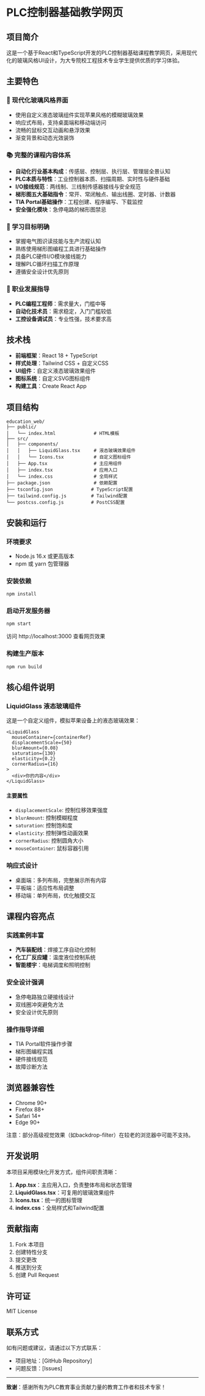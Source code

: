 # PLC控制器基础教学网页

## 项目简介

这是一个基于React和TypeScript开发的PLC控制器基础课程教学网页，采用现代化的玻璃风格UI设计，为大专院校工程技术专业学生提供优质的学习体验。

## 主要特色

### 🎨 现代化玻璃风格界面
- 使用自定义液态玻璃组件实现苹果风格的模糊玻璃效果
- 响应式布局，支持桌面端和移动端访问
- 流畅的鼠标交互动画和悬浮效果
- 渐变背景和动态光效装饰

### 📚 完整的课程内容体系
- **自动化行业基本构成**：传感层、控制层、执行层、管理层全景认知
- **PLC本质与特性**：工业控制器本质、扫描周期、实时性与硬件基础
- **I/O接线规范**：两线制、三线制传感器接线与安全规范
- **梯形图五大基础指令**：常开、常闭触点、输出线圈、定时器、计数器
- **TIA Portal基础操作**：工程创建、程序编写、下载监控
- **安全强化模块**：急停电路的梯形图禁忌

### 🎯 学习目标明确
- 掌握电气图识读技能与生产流程认知
- 熟练使用梯形图编程工具进行基础操作
- 具备PLC硬件I/O模块接线能力
- 理解PLC循环扫描工作原理
- 遵循安全设计优先原则

### 🚀 职业发展指导
- **PLC编程工程师**：需求量大，门槛中等
- **自动化技术员**：需求稳定，入门门槛较低
- **工控设备调试员**：专业性强，技术要求高

## 技术栈

- **前端框架**：React 18 + TypeScript
- **样式处理**：Tailwind CSS + 自定义CSS
- **UI组件**：自定义液态玻璃效果组件
- **图标系统**：自定义SVG图标组件
- **构建工具**：Create React App

## 项目结构

```
education_web/
├── public/
│   └── index.html              # HTML模板
├── src/
│   ├── components/
│   │   ├── LiquidGlass.tsx     # 液态玻璃效果组件
│   │   └── Icons.tsx           # 自定义图标组件
│   ├── App.tsx                 # 主应用组件
│   ├── index.tsx               # 应用入口
│   └── index.css               # 全局样式
├── package.json                # 依赖配置
├── tsconfig.json              # TypeScript配置
├── tailwind.config.js         # Tailwind配置
└── postcss.config.js          # PostCSS配置
```

## 安装和运行

### 环境要求
- Node.js 16.x 或更高版本
- npm 或 yarn 包管理器

### 安装依赖
```bash
npm install
```

### 启动开发服务器
```bash
npm start
```

访问 http://localhost:3000 查看网页效果

### 构建生产版本
```bash
npm run build
```

## 核心组件说明

### LiquidGlass 液态玻璃组件
这是一个自定义组件，模拟苹果设备上的液态玻璃效果：

```tsx
<LiquidGlass
  mouseContainer={containerRef}
  displacementScale={50}
  blurAmount={0.08}
  saturation={130}
  elasticity={0.2}
  cornerRadius={16}
>
  <div>你的内容</div>
</LiquidGlass>
```

#### 主要属性
- `displacementScale`: 控制位移效果强度
- `blurAmount`: 控制模糊程度
- `saturation`: 控制饱和度
- `elasticity`: 控制弹性动画效果
- `cornerRadius`: 控制圆角大小
- `mouseContainer`: 鼠标容器引用

### 响应式设计
- 桌面端：多列布局，完整展示所有内容
- 平板端：适应性布局调整
- 移动端：单列布局，优化触摸交互

## 课程内容亮点

### 实践案例丰富
- **汽车装配线**：焊接工序自动化控制
- **化工厂反应罐**：温度液位控制系统
- **智能楼宇**：电梯调度和照明控制

### 安全设计强调
- 急停电路独立硬接线设计
- 双线圈冲突避免方法
- 安全设计优先原则

### 操作指导详细
- TIA Portal软件操作步骤
- 梯形图编程实践
- 硬件接线规范
- 故障诊断方法

## 浏览器兼容性

- Chrome 90+
- Firefox 88+
- Safari 14+
- Edge 90+

注意：部分高级视觉效果（如backdrop-filter）在较老的浏览器中可能不支持。

## 开发说明

本项目采用模块化开发方式，组件间职责清晰：

1. **App.tsx**：主应用入口，负责整体布局和状态管理
2. **LiquidGlass.tsx**：可复用的玻璃效果组件
3. **Icons.tsx**：统一的图标管理
4. **index.css**：全局样式和Tailwind配置

## 贡献指南

1. Fork 本项目
2. 创建特性分支
3. 提交更改
4. 推送到分支
5. 创建 Pull Request

## 许可证

MIT License

## 联系方式

如有问题或建议，请通过以下方式联系：
- 项目地址：[GitHub Repository]
- 问题反馈：[Issues]

---

**致谢**：感谢所有为PLC教育事业贡献力量的教育工作者和技术专家！ 